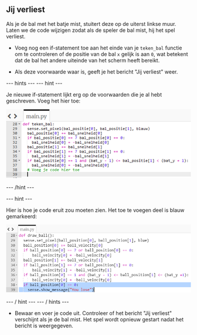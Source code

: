 ## Jij verliest

Als je de bal met het batje mist, stuitert deze op de uiterst linkse muur. Laten we de code wijzigen zodat als de speler de bal mist, hij het spel verliest.

+ Voeg nog een if-statement toe aan het einde van je `teken_bal` functie om te controleren of de positie van de bal `x` gelijk is aan `0`, wat betekent dat de bal het andere uiteinde van het scherm heeft bereikt.

+ Als deze voorwaarde waar is, geeft je het bericht "Jij verliest" weer.

--- hints --- --- hint ---

Je nieuwe if-statement lijkt erg op de voorwaarden die je al hebt geschreven. Voeg het hier toe:

![Jij verliest](images/lose-hint-add-code.png)

--- /hint ---

--- hint ---

Hier is hoe je code eruit zou moeten zien. Het toe te voegen deel is blauw gemarkeerd:

![Jij verliest](images/you-lose-hint-solution.png)

--- / hint --- --- / hints ---

+ Bewaar en voer je code uit. Controleer of het bericht "Jij verliest" verschijnt als je de bal mist. Het spel wordt opnieuw gestart nadat het bericht is weergegeven.
